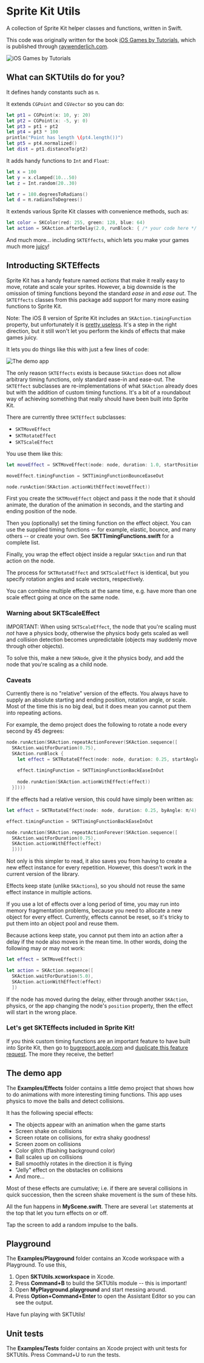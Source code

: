 # Sprite Kit Utils

A collection of Sprite Kit helper classes and functions, written in Swift. 

This code was originally written for the book [iOS Games by Tutorials](http://raywenderlich.com/store/ios-games-by-tutorials), which is published through [raywenderlich.com](http://raywenderlich.com).

![iOS Games by Tutorials](http://cdn4.raywenderlich.com/wp-content/uploads/2013/10/iGT_PDFonly_280@2x.png "iOS Games by Tutorials")

## What can SKTUtils do for you?

It defines handy constants such as `π`.

It extends `CGPoint` and `CGVector` so you can do:

```swift
let pt1 = CGPoint(x: 10, y: 20)
let pt2 = CGPoint(x: -5, y: 0)
let pt3 = pt1 + pt2
let pt4 = pt3 * 100
println("Point has length \(pt4.length())")
let pt5 = pt4.normalized()
let dist = pt1.distanceTo(pt2)
```

It adds handy functions to `Int` and `Float`:

```swift
let x = 100
let y = x.clamped(10...50)
let z = Int.random(20..30)

let r = 180.degreesToRadians()
let d = π.radiansToDegrees()
```

It extends various Sprite Kit classes with convenience methods, such as:

```swift
let color = SKColor(red: 255, green: 128, blue: 64)
let action = SKAction.afterDelay(2.0, runBlock: { /* your code here */ })
```

And much more... including `SKTEffects`, which lets you make your games much more [juicy](http://bitly.com/juice-it)!

## Introducting SKTEffects
 
Sprite Kit has a handy feature named *actions* that make it really easy to move, rotate and scale your sprites. However, a big downside is the omission of timing functions beyond the standard *ease in* and *ease out*. The `SKTEffects` classes from this package add support for many more easing functions to Sprite Kit.

Note: The iOS 8 version of Sprite Kit includes an `SKAction.timingFunction` property, but unfortunately it is [pretty useless](https://openradar.appspot.com/radar?id=6464265753985024). It's a step in the right direction, but it still won't let you perform the kinds of effects that make games juicy.

It lets you do things like this with just a few lines of code:

![The demo app](Examples/Effects/Demo.gif)

The only reason `SKTEffects` exists is because `SKAction` does not allow arbitrary timing functions, only standard ease-in and ease-out. The `SKTEffect` subclasses are re-implementations of what `SKAction` already does but with the addition of custom timing functions. It's a bit of a roundabout way of achieving something that really should have been built into Sprite Kit.

There are currently three `SKTEffect` subclasses:

- `SKTMoveEffect`
- `SKTRotateEffect`
- `SKTScaleEffect`

You use them like this:

```swift
let moveEffect = SKTMoveEffect(node: node, duration: 1.0, startPosition: startPoint, endPosition: endPoint)

moveEffect.timingFunction = SKTTimingFunctionBounceEaseOut

node.runAction(SKAction.actionWithEffect(moveEffect))
```

First you create the `SKTMoveEffect` object and pass it the node that it should animate, the duration of the animation in seconds, and the starting and ending position of the node.

Then you (optionally) set the timing function on the effect object. You can use the supplied timing functions -- for example, elastic, bounce, and many others -- or create your own. See **SKTTimingFunctions.swift** for a complete list.

Finally, you wrap the effect object inside a regular `SKAction` and run that action on the node.

The process for `SKTRotateEffect` and `SKTScaleEffect` is identical, but you specify rotation angles and scale vectors, respectively.

You can combine multiple effects at the same time, e.g. have more than one scale effect going at once on the same node.

### Warning about SKTScaleEffect

IMPORTANT: When using `SKTScaleEffect`, the node that you're scaling must *not* have a physics body, otherwise the physics body gets scaled as well and collision detection becomes unpredictable (objects may suddenly move through other objects).

To solve this, make a new `SKNode`, give it the physics body, and add the node that you're scaling as a child node.

### Caveats

Currently there is no "relative" version of the effects. You always have to supply an absolute starting and ending position, rotation angle, or scale. Most of the time this is no big deal, but it does mean you cannot put them into repeating actions.

For example, the demo project does the following to rotate a node every second by 45 degrees:

```swift
node.runAction(SKAction.repeatActionForever(SKAction.sequence([
  SKAction.waitForDuration(0.75),
  SKAction.runBlock {
    let effect = SKTRotateEffect(node: node, duration: 0.25, startAngle: node.zRotation, endAngle: node.zRotation + π/4)
    
    effect.timingFunction = SKTTimingFunctionBackEaseInOut
    
    node.runAction(SKAction.actionWithEffect(effect))
  }])))
```

If the effects had a relative version, this could have simply been written as:

```swift
let effect = SKTRotateEffect(node: node, duration: 0.25, byAngle: π/4)

effect.timingFunction = SKTTimingFunctionBackEaseInOut

node.runAction(SKAction.repeatActionForever(SKAction.sequence([
  SKAction.waitForDuration(0.75),
  SKAction.actionWithEffect(effect)
  ])))
```

Not only is this simpler to read, it also saves you from having to create a new effect instance for every repetition. However, this doesn't work in the current version of the library.

Effects keep state (unlike `SKActions`), so you should not reuse the same effect instance in multiple actions.

If you use a lot of effects over a long period of time, you may run into memory fragmentation problems, because you need to allocate a new object for every effect. Currently, effects cannot be reset, so it's tricky to put them into an object pool and reuse them.

Because actions keep state, you cannot put them into an action after a delay if the node also moves in the mean time. In other words, doing the following may or may not work:

```swift
let effect = SKTMoveEffect()

let action = SKAction.sequence([
  SKAction.waitForDuration(5.0),
  SKAction.actionWithEffect(effect)
  ])
```

If the node has moved during the delay, either through another `SKAction`, physics, or the app changing the node's `position` property, then the effect will start in the wrong place.

### Let's get SKTEffects included in Sprite Kit!

If you think custom timing functions are an important feature to have built into Sprite Kit, then go to [bugreport.apple.com](http://bugreport.apple.com]) and [duplicate this feature request](https://openradar.appspot.com/radar?id=5910148803461120). The more they receive, the better!

## The demo app

The **Examples/Effects** folder contains a little demo project that shows how to do animations with more interesting timing functions. This app uses physics to move the balls and detect collisions.

It has the following special effects:

- The objects appear with an animation when the game starts
- Screen shake on collisions
- Screen rotate on collisions, for extra shaky goodness!
- Screen zoom on collisions
- Color glitch (flashing background color)
- Ball scales up on collisions
- Ball smoothly rotates in the direction it is flying
- "Jelly" effect on the obstacles on collisions
- And more...

Most of these effects are cumulative; i.e. if there are several collisions in quick succession, then the screen shake movement is the sum of these hits.

All the fun happens in **MyScene.swift**. There are several `let` statements at the top that let you turn effects on or off.

Tap the screen to add a random impulse to the balls.

## Playground

The **Examples/Playground** folder contains an Xcode workspace with a Playground. To use this,

1. Open **SKTUtils.xcworkspace** in Xcode.
2. Press **Command+B** to build the SKTUtils module -- this is important!
3. Open **MyPlayground.playground** and start messing around.
4. Press **Option+Command+Enter** to open the Assistant Editor so you can see the output.

Have fun playing with SKTUtils!

## Unit tests

The **Examples/Tests** folder contains an Xcode project with unit tests for SKTUtils. Press Command+U to run the tests.
